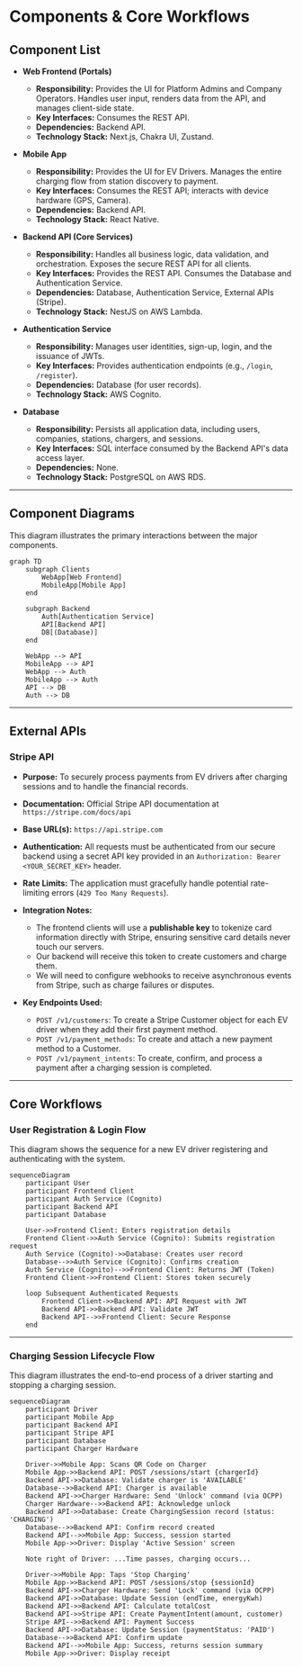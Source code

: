 # Components & Core Workflows

## Component List

  * **Web Frontend (Portals)**

      * **Responsibility:** Provides the UI for Platform Admins and Company Operators. Handles user input, renders data from the API, and manages client-side state.
      * **Key Interfaces:** Consumes the REST API.
      * **Dependencies:** Backend API.
      * **Technology Stack:** Next.js, Chakra UI, Zustand.

  * **Mobile App**

      * **Responsibility:** Provides the UI for EV Drivers. Manages the entire charging flow from station discovery to payment.
      * **Key Interfaces:** Consumes the REST API; interacts with device hardware (GPS, Camera).
      * **Dependencies:** Backend API.
      * **Technology Stack:** React Native.

  * **Backend API (Core Services)**

      * **Responsibility:** Handles all business logic, data validation, and orchestration. Exposes the secure REST API for all clients.
      * **Key Interfaces:** Provides the REST API. Consumes the Database and Authentication Service.
      * **Dependencies:** Database, Authentication Service, External APIs (Stripe).
      * **Technology Stack:** NestJS on AWS Lambda.

  * **Authentication Service**

      * **Responsibility:** Manages user identities, sign-up, login, and the issuance of JWTs.
      * **Key Interfaces:** Provides authentication endpoints (e.g., `/login`, `/register`).
      * **Dependencies:** Database (for user records).
      * **Technology Stack:** AWS Cognito.

  * **Database**

      * **Responsibility:** Persists all application data, including users, companies, stations, chargers, and sessions.
      * **Key Interfaces:** SQL interface consumed by the Backend API's data access layer.
      * **Dependencies:** None.
      * **Technology Stack:** PostgreSQL on AWS RDS.

---

## Component Diagrams

This diagram illustrates the primary interactions between the major components.

```mermaid
graph TD
    subgraph Clients
        WebApp[Web Frontend]
        MobileApp[Mobile App]
    end

    subgraph Backend
        Auth[Authentication Service]
        API[Backend API]
        DB[(Database)]
    end
    
    WebApp --> API
    MobileApp --> API
    WebApp --> Auth
    MobileApp --> Auth
    API --> DB
    Auth --> DB
```

---

## External APIs

### Stripe API

  * **Purpose:** To securely process payments from EV drivers after charging sessions and to handle the financial records.

  * **Documentation:** Official Stripe API documentation at `https://stripe.com/docs/api`

  * **Base URL(s):** `https://api.stripe.com`

  * **Authentication:** All requests must be authenticated from our secure backend using a secret API key provided in an `Authorization: Bearer <YOUR_SECRET_KEY>` header.

  * **Rate Limits:** The application must gracefully handle potential rate-limiting errors (`429 Too Many Requests`).

  * **Integration Notes:**

      * The frontend clients will use a **publishable key** to tokenize card information directly with Stripe, ensuring sensitive card details never touch our servers.
      * Our backend will receive this token to create customers and charge them.
      * We will need to configure webhooks to receive asynchronous events from Stripe, such as charge failures or disputes.

  * **Key Endpoints Used:**

      * `POST /v1/customers`: To create a Stripe Customer object for each EV driver when they add their first payment method.
      * `POST /v1/payment_methods`: To create and attach a new payment method to a Customer.
      * `POST /v1/payment_intents`: To create, confirm, and process a payment after a charging session is completed.

---

## Core Workflows

### User Registration & Login Flow

This diagram shows the sequence for a new EV driver registering and authenticating with the system.

```mermaid
sequenceDiagram
    participant User
    participant Frontend Client
    participant Auth Service (Cognito)
    participant Backend API
    participant Database

    User->>Frontend Client: Enters registration details
    Frontend Client->>Auth Service (Cognito): Submits registration request
    Auth Service (Cognito)->>Database: Creates user record
    Database-->>Auth Service (Cognito): Confirms creation
    Auth Service (Cognito)-->>Frontend Client: Returns JWT (Token)
    Frontend Client->>Frontend Client: Stores token securely
    
    loop Subsequent Authenticated Requests
        Frontend Client->>Backend API: API Request with JWT
        Backend API->>Backend API: Validate JWT
        Backend API-->>Frontend Client: Secure Response
    end
```

---

### Charging Session Lifecycle Flow

This diagram illustrates the end-to-end process of a driver starting and stopping a charging session.

```mermaid
sequenceDiagram
    participant Driver
    participant Mobile App
    participant Backend API
    participant Stripe API
    participant Database
    participant Charger Hardware

    Driver->>Mobile App: Scans QR Code on Charger
    Mobile App->>Backend API: POST /sessions/start {chargerId}
    Backend API->>Database: Validate charger is 'AVAILABLE'
    Database-->>Backend API: Charger is available
    Backend API->>Charger Hardware: Send 'Unlock' command (via OCPP)
    Charger Hardware-->>Backend API: Acknowledge unlock
    Backend API->>Database: Create ChargingSession record (status: 'CHARGING')
    Database-->>Backend API: Confirm record created
    Backend API-->>Mobile App: Success, session started
    Mobile App->>Driver: Display 'Active Session' screen
    
    Note right of Driver: ...Time passes, charging occurs...

    Driver->>Mobile App: Taps 'Stop Charging'
    Mobile App->>Backend API: POST /sessions/stop {sessionId}
    Backend API->>Charger Hardware: Send 'Lock' command (via OCPP)
    Backend API->>Database: Update Session (endTime, energyKwh)
    Backend API->>Backend API: Calculate totalCost
    Backend API->>Stripe API: Create PaymentIntent(amount, customer)
    Stripe API-->>Backend API: Payment Success
    Backend API->>Database: Update Session (paymentStatus: 'PAID')
    Database-->>Backend API: Confirm update
    Backend API-->>Mobile App: Success, returns session summary
    Mobile App->>Driver: Display receipt
```